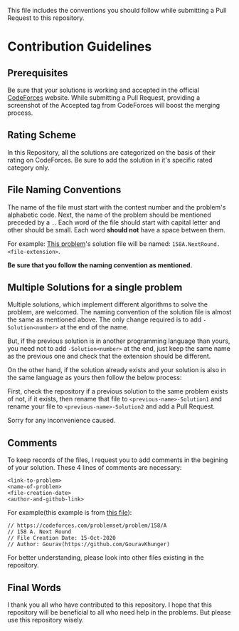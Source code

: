 This file includes the conventions you should follow while
submitting a Pull Request to this repository.

# Contribution Guidelines

## Prerequisites
Be sure that your solutions is working and accepted in the official
[CodeForces](https://codeforces.com) website. While submitting a Pull Request,
providing a screenshot of the Accepted tag from CodeForces will boost the
merging process.

## Rating Scheme
In this Repository, all the solutions are categorized on the basis of their rating
on CodeForces. Be sure to add the solution in it's specific rated category only.

## File Naming Conventions
The name of the file must start with the contest number and the problem's
alphabetic code. Next, the name of the problem should be mentioned preceded by a `.`.
Each word of the file should start with capital letter and other should be small.
Each word __should not__ have a space between them.

For example: [This problem](https://codeforces.com/problemset/problem/158/A)'s
solution file will be named: `158A.NextRound.<file-extension>`.

__**Be sure that you follow the naming convention as mentioned.**__

## Multiple Solutions for a single problem
Multiple solutions, which implement different algorithms to solve the problem, are welcomed.
The naming convention of the solution file is almost the same as mentioned above.
The only change required is to add `-Solution<number>` at the end of the name.

But, if the previous solution is in another programming language than yours, you
need not to add `-Solution<number>` at the end, just keep the same name as the previous one
and check that the extension should be different.

On the other hand, if the solution already exists and your solution is also in the same language as yours then follow the below process:

First, check the repository if a previous solution to the same problem exists of not, if it exists,
then rename that file to `<previous-name>-Solution1` and rename your file to `<previous-name>-Solution2`
and add a Pull Request.

Sorry for any inconvenience caused.

## Comments
To keep records of the files, I request you to add comments in the begining of your solution.
These 4 lines of comments are necessary:

    <link-to-problem>
    <name-of-problem>
    <file-creation-date>
    <author-and-github-link>

For example(this example is from [this file](https://github.com/GouravKhunger/CodeForces/blob/main/Rating%20800/158A.Next%20Round.cpp)):

    // https://codeforces.com/problemset/problem/158/A
    // 158 A. Next Round
    // File Creation Date: 15-Oct-2020
    // Author: Gourav(https://github.com/GouravKhunger)

For better understanding, please look into other files existing in the repository.

## Final Words
I thank you all who have contributed to this repository. I hope that this repository
will be beneficial to all who need help in the problems. But please use this repository
wisely.
